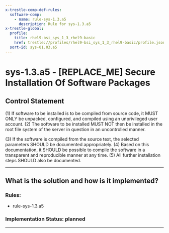 ```yaml
---
x-trestle-comp-def-rules:
  software-comp:
    - name: rule-sys-1.3.a5
      description: Rule for sys-1.3.a5
x-trestle-global:
  profile:
    title: rhel9-bsi_sys_1_3_rhel9-basic
    href: trestle://profiles/rhel9-bsi_sys_1_3_rhel9-basic/profile.json
  sort-id: sys-01.03.a5
---
```


# sys-1.3.a5 - \[REPLACE_ME\] Secure Installation Of Software Packages

## Control Statement

(1) If software to be installed is to be compiled from source code, it MUST ONLY be unpacked,
configured, and compiled using an unprivileged user account. (2) The software to be installed
MUST NOT then be installed in the root file system of the server in question in an
uncontrolled manner.

(3) If the software is compiled from the source text, the selected parameters SHOULD be
documented appropriately. (4) Based on this documentation, it SHOULD be possible to compile
the software in a transparent and reproducible manner at any time. (5) All further installation
steps SHOULD also be documented.

______________________________________________________________________

## What is the solution and how is it implemented?

<!-- For implementation status enter one of: implemented, partial, planned, alternative, not-applicable -->

<!-- Note that the list of rules under ### Rules: is read-only and changes will not be captured after assembly to JSON -->

<!-- Add control implementation description here for control: sys-1.3.a5 -->

### Rules:

  - rule-sys-1.3.a5

### Implementation Status: planned

______________________________________________________________________
